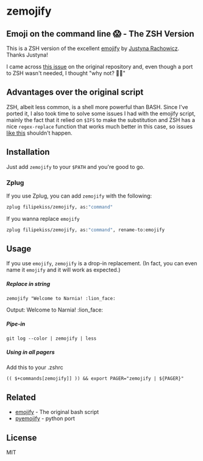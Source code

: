 # zemojify

## Emoji on the command line :scream: - The ZSH Version

This is a ZSH version of the excellent [emojify] by [Justyna Rachowicz]. Thanks
Justyna!

I came across [this issue] on the original repository and, even though a port to
ZSH wasn't needed, I thought "why not? :man_shrugging:"

## Advantages over the original script

ZSH, albeit less common, is a shell more powerful than BASH. Since I've ported
it, I also took time to solve some issues I had with the emojify script, mainly
the fact that it relied on `$IFS` to make the substitution and ZSH has a nice
`regex-replace` function that works much better in this case, so issues [like
this] shouldn't happen.

## Installation

Just add `zemojify` to your `$PATH` and you're good to go.

### Zplug

If you use Zplug, you can add `zemojify` with the following:

```zsh
zplug filipekiss/zemojify, as:"command"
```

If you wanna replace `emojify`

```zsh
zplug filipekiss/zemojify, as:"command", rename-to:emojify
```

## Usage

If you use `emojify`, `zemojify` is a drop-in replacement. (In fact, you can
even name it `emojify` and it will work as expected.)

##### Replace in string

`zemojify "Welcome to Narnia! :lion_face:`

Output: Welcome to Narnia! :lion_face:

##### Pipe-in

`git log --color | zemojify | less`

##### Using in all pagers

Add this to your .zshrc

`(( $+commands[zemojify]] )) && export PAGER="zemojify | ${PAGER}"`

## Related

*   [emojify] - The original bash script
*   [pyemojify](https://github.com/lord63/pyemojify) - python port

## License

MIT

[emojify]: https://github.com/mrowa44/emojify
[justyna rachowicz]: https://github.com/mrowa44
[this issue]: https://github.com/mrowa44/emojify/issues/32
[like this]: https://github.com/mrowa44/emojify/issues/24